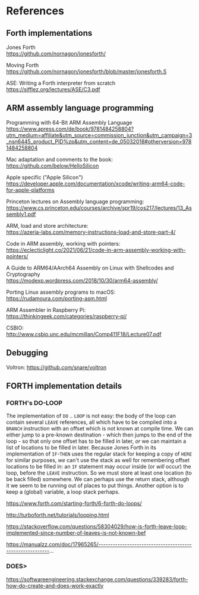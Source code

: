 # References

## Forth implementations

Jones Forth
<br>
https://github.com/nornagon/jonesforth/

Moving Forth
<br>
https://github.com/nornagon/jonesforth/blob/master/jonesforth.S

ASE: Writing a Forth interpreter from scratch
<br>
https://sifflez.org/lectures/ASE/C3.pdf

## ARM assembly language programming

Programming with 64-Bit ARM Assembly Language
<br>
https://www.apress.com/de/book/9781484258804?utm_medium=affiliate&utm_source=commission_junction&utm_campaign=3_nsn6445_product_PID%zp&utm_content=de_05032018#otherversion=9781484258804

Mac adaptation and comments to the book:
<br>
https://github.com/below/HelloSilicon

Apple specific ("Apple Silicon")
<br>
https://developer.apple.com/documentation/xcode/writing-arm64-code-for-apple-platforms

Princeton lectures on Assembly language programming:
<br>
https://www.cs.princeton.edu/courses/archive/spr19/cos217/lectures/13_Assembly1.pdf

ARM, load and store architecture:
<br>
https://azeria-labs.com/memory-instructions-load-and-store-part-4/

Code in ARM assembly, working with pointers:
<br>
https://eclecticlight.co/2021/06/21/code-in-arm-assembly-working-with-pointers/

A Guide to ARM64/AArch64 Assembly on Linux with Shellcodes and Cryptography 
<br>
https://modexp.wordpress.com/2018/10/30/arm64-assembly/

Porting Linux assembly programs to macOS:
<br>
https://rudamoura.com/porting-asm.html

ARM Assembler in Raspberry Pi:
<br>
https://thinkingeek.com/categories/raspberry-pi/

CSBIO:
<br>
http://www.csbio.unc.edu/mcmillan/Comp411F18/Lecture07.pdf


## Debugging

Voltron: https://github.com/snare/voltron

## FORTH implementation details

### FORTH's DO-LOOP

The implementation of `DO` .. `LOOP` is not easy: the body of the loop
can contain several `LEAVE` references, all which have to be compiled
into a `BRANCH` instruction with an offset which is not known at
compile time. We can either jump to a pre-known destination - which
then jumps to the end of the loop - so that only one offset has to be
filled in later, *or* we can maintain a list of locations to be filled
in later.  Because Jones Forth in its implementation of `IF`-`THEN`
uses the regular stack for keeping a copy of `HERE` for similar
purposes, *we* can't use the stack as well for remembering offset
locations to be filled in: an `IF` statement may occur inside (or
*will* occur) the loop, before the `LEAVE` instruction.  So we must
store at least one location (to be back filled) somewhere.  We can
perhaps use the return stack, although it we seem to be running out of
places to put things.  Another option is to keep a (global) variable,
a loop stack perhaps.

https://www.forth.com/starting-forth/6-forth-do-loops/

http://turboforth.net/tutorials/looping.html

https://stackoverflow.com/questions/58304029/how-is-forth-leave-loop-implemented-since-number-of-leaves-is-not-known-bef

https://manualzz.com/doc/17965265/---------------------------------------------------------...


### DOES>

https://softwareengineering.stackexchange.com/questions/339283/forth-how-do-create-and-does-work-exactly
